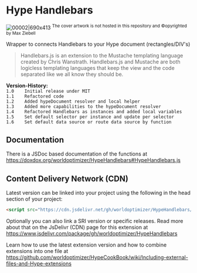 # Hype Handlebars
 
 ![00002|690x413](https://playground.maxziebell.de/Hype/Handlebars/HypeHandleBars_1.jpg)
<sup>The cover artwork is not hosted in this repository and &copy;opyrighted by Max Ziebell</sup>
 
 Wrapper to connects Handlebars to your Hype document (rectangles/DIV's)
 
 > Handlebars.js is an extension to the Mustache templating language created by Chris Wanstrath. Handlebars.js and Mustache are both logicless templating languages that keep the view and the code separated like we all know they should be.


**Version-History:**\
`1.0	Initial release under MIT`  
`1.1	Refactored code`  
`1.2	Added hypeDocument resolver and local helper`  
`1.3	Added more capabilities to the hypeDocument resolver`  
`1.4	Refactored Handlebars as instances and added local variables`  
`1.5	Set default selector per instance and update per selector`  
`1.6	Set default data source or route data source by function`  

Documentation
--
There is a JSDoc based documentation of the functions at
https://doxdox.org/worldoptimizer/HypeHandlebars#HypeHandlebars.js


Content Delivery Network (CDN)
--
Latest version can be linked into your project using the following in the head section of your project:
```html
<script src="https://cdn.jsdelivr.net/gh/worldoptimizer/HypeHandlebars/HypeHandlebars.min.js"></script>
```

Optionally you can also link a SRI version or specific releases. 
Read more about that on the JsDelivr (CDN) page for this extension at https://www.jsdelivr.com/package/gh/worldoptimizer/HypeHandlebars

Learn how to use the latest extension version and how to combine extensions into one file at
https://github.com/worldoptimizer/HypeCookBook/wiki/Including-external-files-and-Hype-extensions
